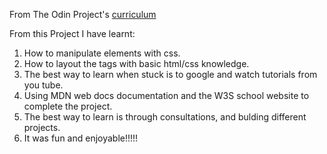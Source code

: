 From The Odin Project's [curriculum](http://www.theodinproject.com/courses/web-development-101/lessons/html-css)

From this Project I have learnt:
1. How to manipulate elements with css.
2. How to layout the tags with basic html/css knowledge.
3. The best way to learn when stuck is to google and watch tutorials from you tube.
4. Using MDN web docs documentation and the W3S school website to complete the project.
5. The best way to learn is through consultations, and bulding different projects.
6. It was fun and enjoyable!!!!!
